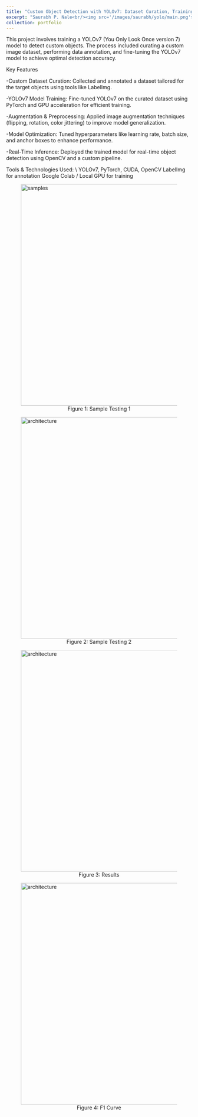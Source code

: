 ```yaml
---
title: "Custom Object Detection with YOLOv7: Dataset Curation, Training, and Real-Time Deployment"
excerpt: "Saurabh P. Nale<br/><img src='/images/saurabh/yolo/main.png'>"
collection: portfolio
---
```


This project involves training a YOLOv7 (You Only Look Once version 7) model to detect custom objects. The process included curating a custom image dataset, performing data annotation, and fine-tuning the YOLOv7 model to achieve optimal detection accuracy.

Key Features

-Custom Dataset Curation: Collected and annotated a dataset tailored for the target objects using tools like LabelImg.

-YOLOv7 Model Training: Fine-tuned YOLOv7 on the curated dataset using PyTorch and GPU acceleration for efficient training.

-Augmentation & Preprocessing: Applied image augmentation techniques (flipping, rotation, color jittering) to improve model generalization.

-Model Optimization: Tuned hyperparameters like learning rate, batch size, and anchor boxes to enhance performance.

-Real-Time Inference: Deployed the trained model for real-time object detection using OpenCV and a custom pipeline.

Tools & Technologies Used: \ 
YOLOv7, PyTorch, CUDA, OpenCV
LabelImg for annotation
Google Colab / Local GPU for training


<figure>
  <img src="/images/saurabh/yolo/1.jpg" alt="samples" width="600">
  <figcaption style="text-align: center;">Figure 1: Sample Testing 1</figcaption>
</figure>

<figure>
    <img src="/images/saurabh/yolo/2.jpg" alt="architecture" width="600">
    <figcaption style="text-align: center;">Figure 2: Sample Testing 2</figcaption>
  </figure>

  <figure>
    <img src="/images/saurabh/yolo/results.png" alt="architecture" width="600">
    <figcaption style="text-align: center;">Figure 3: Results</figcaption>
  </figure>

  <figure>
    <img src="/images/saurabh/yolo/F1_curve.png" alt="architecture" width="600">
    <figcaption style="text-align: center;">Figure 4: F1 Curve</figcaption>
  </figure>